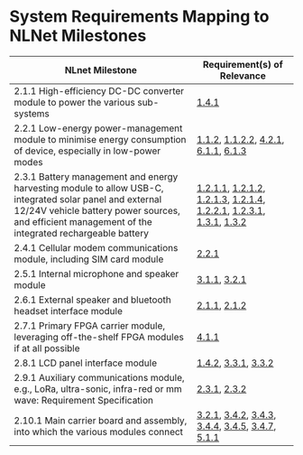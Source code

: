 # System Requirements Mapping to NLNet Milestones

| NLnet Milestone | Requirement(s) of Relevance |
| --- | --- |
| 2.1.1 High-efficiency DC-DC converter module to power the various sub-systems | [1.4.1](https://github.com/MEGA65/megaphone-modular/blob/main/requirements/requirements.csv#L20) |
| 2.2.1 Low-energy power-management module to minimise energy consumption of device, especially in low-power modes | [1.1.2](https://github.com/MEGA65/megaphone-modular/blob/main/requirements/requirements.csv#L3), [1.1.2.2](https://github.com/MEGA65/megaphone-modular/blob/main/requirements/requirements.csv#L5), [4.2.1](https://github.com/MEGA65/megaphone-modular/blob/main/requirements/requirements.csv#L44), [6.1.1](https://github.com/MEGA65/megaphone-modular/blob/main/requirements/requirements.csv#L50), [6.1.3](https://github.com/MEGA65/megaphone-modular/blob/main/requirements/requirements.csv#L52) |
| 2.3.1 Battery management and energy harvesting module to allow USB-C, integrated solar panel and external 12/24V vehicle battery power sources, and efficient management of the integrated rechargeable battery | [1.2.1.1](https://github.com/MEGA65/megaphone-modular/blob/main/requirements/requirements.csv#L6), [1.2.1.2](https://github.com/MEGA65/megaphone-modular/blob/main/requirements/requirements.csv#L7), [1.2.1.3](https://github.com/MEGA65/megaphone-modular/blob/main/requirements/requirements.csv#L8), [1.2.1.4](https://github.com/MEGA65/megaphone-modular/blob/main/requirements/requirements.csv#L9), [1.2.2.1](https://github.com/MEGA65/megaphone-modular/blob/main/requirements/requirements.csv#L10), [1.2.3.1](https://github.com/MEGA65/megaphone-modular/blob/main/requirements/requirements.csv#L11), [1.3.1](https://github.com/MEGA65/megaphone-modular/blob/main/requirements/requirements.csv#L12), [1.3.2](https://github.com/MEGA65/megaphone-modular/blob/main/requirements/requirements.csv#L13) |
| 2.4.1 Cellular modem communications module, including SIM card module | [2.2.1](https://github.com/MEGA65/megaphone-modular/blob/main/requirements/requirements.csv#L26) |
| 2.5.1 Internal microphone and speaker module | [3.1.1](https://github.com/MEGA65/megaphone-modular/blob/main/requirements/requirements.csv#L31), [3.2.1](https://github.com/MEGA65/megaphone-modular/blob/main/requirements/requirements.csv#L32) |
| 2.6.1 External speaker and bluetooth headset interface module | [2.1.1](https://github.com/MEGA65/megaphone-modular/blob/main/requirements/requirements.csv#L24), [2.1.2](https://github.com/MEGA65/megaphone-modular/blob/main/requirements/requirements.csv#L25) |
| 2.7.1 Primary FPGA carrier module, leveraging off-the-shelf FPGA modules if at all possible | [4.1.1](https://github.com/MEGA65/megaphone-modular/blob/main/requirements/requirements.csv#L43) |
| 2.8.1 LCD panel interface module | [1.4.2](https://github.com/MEGA65/megaphone-modular/blob/main/requirements/requirements.csv#L21), [3.3.1](https://github.com/MEGA65/megaphone-modular/blob/main/requirements/requirements.csv#L33), [3.3.2](https://github.com/MEGA65/megaphone-modular/blob/main/requirements/requirements.csv#L34) |
| 2.9.1 Auxiliary communications module, e.g., LoRa, ultra-sonic, infra-red or mm wave: Requirement Specification | [2.3.1](https://github.com/MEGA65/megaphone-modular/blob/main/requirements/requirements.csv#L28), [2.3.2](https://github.com/MEGA65/megaphone-modular/blob/main/requirements/requirements.csv#L29) |
| 2.10.1 Main carrier board and assembly, into which the various modules connect | [3.2.1](https://github.com/MEGA65/megaphone-modular/blob/main/requirements/requirements.csv#L32), [3.4.2](https://github.com/MEGA65/megaphone-modular/blob/main/requirements/requirements.csv#L36), [3.4.3](https://github.com/MEGA65/megaphone-modular/blob/main/requirements/requirements.csv#L37), [3.4.4](https://github.com/MEGA65/megaphone-modular/blob/main/requirements/requirements.csv#L38), [3.4.5](https://github.com/MEGA65/megaphone-modular/blob/main/requirements/requirements.csv#L39), [3.4.7](https://github.com/MEGA65/megaphone-modular/blob/main/requirements/requirements.csv#L41), [5.1.1](https://github.com/MEGA65/megaphone-modular/blob/main/requirements/requirements.csv#L45) |
